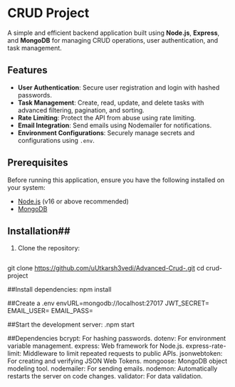 # CRUD Project

A simple and efficient backend application built using **Node.js**, **Express**, and **MongoDB** for managing CRUD operations, user authentication, and task management.

## Features

- **User Authentication**: Secure user registration and login with hashed passwords.
- **Task Management**: Create, read, update, and delete tasks with advanced filtering, pagination, and sorting.
- **Rate Limiting**: Protect the API from abuse using rate limiting.
- **Email Integration**: Send emails using Nodemailer for notifications.
- **Environment Configurations**: Securely manage secrets and configurations using `.env`.

## Prerequisites

Before running this application, ensure you have the following installed on your system:

- [Node.js](https://nodejs.org/) (v16 or above recommended)
- [MongoDB](https://www.mongodb.com/)

## Installation##

1. Clone the repository:
   ```bash
git clone https://github.com/uUtkarsh3vedi/Advanced-Crud-.git
cd crud-project

##Install dependencies:
npm install

##Create a .env
envURL=mongodb://localhost:27017
JWT_SECRET=<your-jwt-secret>
EMAIL_USER=<your-email-address>
EMAIL_PASS=<your-email-password>

##Start the development server:
.npm start

##Dependencies
bcrypt: For hashing passwords.
dotenv: For environment variable management.
express: Web framework for Node.js.
express-rate-limit: Middleware to limit repeated requests to public APIs.
jsonwebtoken: For creating and verifying JSON Web Tokens.
mongoose: MongoDB object modeling tool.
nodemailer: For sending emails.
nodemon: Automatically restarts the server on code changes.
validator: For data validation.

